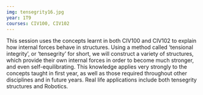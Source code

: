 ```yaml
---
img: tensegrity16.jpg
year: 1T9
courses: CIV100, CIV102
---
```


This session uses the concepts learnt in both CIV100 and CIV102 to explain how internal forces behave in structures. Using a method called ‘tensional integrity’, or ‘tensegrity’ for short, we will construct a variety of structures, which provide their own internal forces in order to become much stronger, and even self-equilibrating. This knowledge applies very strongly to the concepts taught in first year, as well as those required throughout other disciplines and in future years. Real life applications include both tensegrity structures and Robotics. 
